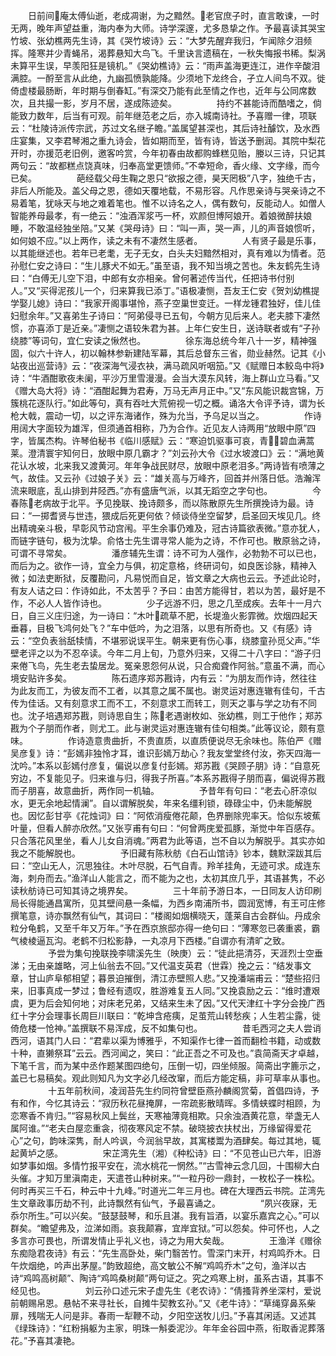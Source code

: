 <!-- { "loadSidebar": true } -->
　　日前间庵太傅仙逝，老成凋谢，为之黯然。老官庶子时，直言敢谏，一时无两，晚年声望益重，海内奉为大师。诗学深邃，尤多恳挚之作。予最喜读其哭宝竹坡、张幼樵两先生诗，其《哭竹坡诗》云：“大梦先醒弃我归，乍闻除夕泪频挥。隆寒并少青蝇吊，渴葬悬知大鸟飞。千里诀言遗稿在，一秋失悔报书稀。梨涡未算平生误，早羡阳狂是镜机。”《哭幼樵诗》云：“雨声盖海更连江，进作辛酸泪满腔。一酹至言从此绝，九幽孤愤孰能降。少须地下龙终合，孑立人间鸟不双。徙倚虚楼最肠断，年时期与倒春缸。”有深交乃能有此至情之作也，近年与公同席数次，且共撮一影，岁月不居，遂成陈迹矣。
　　
　　持约不甚能诗而酷嗜之，倘能致力数年，后当有可观。前年继范老之后，亦入城南诗社。予喜赠一律，项联云：“杜陵诗派传宗武，苏过文名继子瞻。”盖属望甚深也，其后诗社醵饮，及水西庄宴集，又李君琴湘之重九诗会，皆如期而至，皆有诗，皆送予删润。其院中梨花开时，亦援范老旧例，邀客吟赏，今年初春由故都购蜂糕见贻，媵以三诗，只记其两句云：“故都糕点饶真味，归奉高堂更馈师。”不幸短命，香火缘、文字缘，而今已矣。
　　
　　葩经载父母生鞠之恩只“欲报之德，昊天罔极”八字，独绝千古，非后人所能及。盖父母之恩，德如天覆地载，不易形容。凡作思亲诗与哭亲诗之不易着笔，犹咏天与地之难着笔也。惟不以诗名之人，偶有数句，反能动人。如僧人智能养母最孝，有一绝云：“浊酒浑浆丐一杯，欢颜但博阿娘开。着娘微醉扶娘睡，不敢温经独坐陪。”又某《哭母诗》曰：“叫一声，哭一声，儿的声音娘惯听，如何娘不应。”以上两作，读之未有不凄然生感者。
　　
　　人有贤子最是乐事，以其能继述也。若年已老耄，无子无女，白头夫妇黯然相对，真有难以为情者。范孙慰仁安之诗曰：“生儿豚犬不如无。”虽至语，我不知当境之苦也。朱友鹤先生诗曰：“白傅无儿空下泪，中郎有女亦相亲。曾何著述传当代，任把诗书付别人。”又“买得泥孩儿一个，归来算我已添丁。”语极凄恻，吾友王仁安《贺刘幼樵提学娶儿媳》诗曰：“我家开阁事堪怜，燕子空巢世变迁。一样龙锺君独好，佳儿佳妇慰余年。”又喜弟生子诗曰：“阿弟侵寻已五旬，今朝方见后来人。老夫膝下凄然惯，亦喜添丁是近亲。”凄恻之语较朱君为甚。上年仁安生日，送诗联者或有“子孙绕膝”等词句，宜仁安读之愀然也。
　　
　　徐东海总统今年八十一岁，精神强固，似六十许人，初以翰林参新建陆军幕，其后总督东三省，勋业赫然。记其《小站夜出巡营诗》云：“夜深海气浸衣袂，满马疏风听咽笳。”又《赋赠日本鲛岛中将》诗：“牛酒酣歌夜未阑，平沙万里雪漫漫。会当大漠东风转，海上群山立马看。”又《赠大岛大将》诗：“酒酣起舞为君寿，万马无声月正中。”又“东风能识裁宫锦，万簇桃花逐队行。”如此等句，真有吞吐大荒俯视一切之概。诵洛大令评予诗，谓为长枪大戟，震动一切，以之评东海诸作，殊为允当，予乌足以当之。
　　
　　作诗用阔大字面较为雄浑，但须通首相称，乃为合作。近见友人诗两用“放眼中原”四字，皆属杰构。许琴伯秘书《临川感赋》云：“寒迫饥驱事可哀，青碧血满蒿莱。澄清寰宇知何日，放眼中原几霸才？”刘云孙大令《过水坡渡口》云：“满地黄花认水坡，北来我又渡黄河。年年争战民财尽，放眼中原老泪多。”两诗皆有喷薄之气，故佳。又云孙《过娘子关》云：“雄关高与万峰齐，回首并州落日低。浩瀚浑流来眼底，乱山排到井陉西。”亦有盛唐气派，以其无蹈空之字句也。
　　
　　今春陈老病故于北平。予见挽联、挽诗颇多，而以陈散原先生所撰挽诗为最。诗曰：“一掷耆贤与世违，猥成后死更何依？倾谈侍坐空留梦，启圣回天埃见几。终出精魂亲斗极，早彰风节动宫闱。平生余事仍难及，冠古诗篇欲表微。”意亦犹人，而链字链句，极为沈挚。俞恪士先生谓寻常人能为之诗，不作可也。散原翁之诗，可谓不寻常矣。
　　
　　潘彦辅先生谓：诗不可为人强作，必勃勃不可以已也，而后为之。欲作一诗，宜全力与俱，初定意格，终研词句，如良医诊脉，精神入微；如法吏断狱，反覆勘问，凡易悦而自足，皆文章之大病也云云。予述此论时，有友人诘之曰：作诗如此，不太苦乎？予曰：由苦方能得甘，若以为苦，最好是不作，不必人人皆作诗也。
　　
　　少子远游不归，思之几至成疾。去年十一月六日，自三义庄归途，为一诗曰：“木叶疏草不肥，长堤渔火影霏微。炊烟四起天垂暮，目极飞鸿何处飞？”车中低吟，为之泪落，以思有所奇也。又《有感》诗云：“空负表翁舐犊情，不堪邪说误平生。朝来更有伤心事，绕膝童孙觅父声。”华壁老评之以为不忍卒读。今年二月上旬，乃意外归来，又得二十八字曰：“游子归来倦飞鸟，先生老去蛰居龙。冤亲恩怨何从说，只合痴聋作阿翁。”意虽不满，而心境安贴许多矣。
　　
　　陈石遗序郑苏戡诗，内有云：“为朋友而作诗，然往往为此友而工，为彼友而不工者，以其意之属不属也。谢灵运对惠连辙有佳句，千古传为佳话。又有刻意求工而不工，不刻意求工而转工，则天之事与学之功有不同也。沈子培遇郑苏戡，则诗思自生；陈老遇谢枚如、张幼樵，则工于他作；郑苏戡为个子朋而作者，则尤工。此与谢灵运对惠连辙有佳句相类。”此等议论，颇有意味。
　　
　　作诗造意贵曲折，不贵直质，以直质便说尽无余味也。陈伯严《赠吴彦复》诗：“彭嫣非独怜才耳，谁识彭嫣万劫心？我友堂堂终付汝，弥天四海一沈吟。”本系以彭嫣付彦复，偏说以彦复付彭嫣。郑苏戡《哭顾子朋》诗：“自意死穷边，不复能见子。归来谁与归，得我子所喜。”本系苏戡得子朋而喜，偏说得苏戡而子朋喜，故意曲折，两作同一机轴。
　　
　　予昔年有句曰：“老去心肝凉似水，更无余地起情澜”。自以谓解脱矣，年来名缰利锁，碌碌尘中，仍未能解脱也。因忆彭甘亭《花烛词》曰：“阿侬消瘦倦花颠，色界删除兜率天。恰似东坡蕉叶量，但看人醉亦欣然。”又张亨甫有句曰：“何曾两庑爱孤豚，渐觉中年百感存。只合落花风里坐，看人儿女自消魂。”两君为此等语，岂不自以为解脱乎。其实亦如我之不能解脱也。
　　
　　予旧藏有陈秋舫《白石山馆诗》钞本，魏默深跋其后曰：“空山无人，沉思独往。木叶尽脱，石气自青。羚羊挂角，无迹可求。成连东海，刺舟而去。”渔洋山人能言之，而不能为之也，太初其庶几乎，其语甚隽，不必读秋舫诗已可知其诗之境界矣。
　　
　　三十年前予游日本，一日同友人访印刷局长得能通昌寓所，见其壁间悬一条幅，为西乡南浦所书，圆润宽博，有王可庄修撰笔意，诗亦飘然有仙气，其词曰：“楼阁如烟横晓天，蓬莱自古会群仙。丹成余粒分龟鹤，又至千年又万年。”予在西京旅邸亦得一绝句曰：“薄寒忽已袭重裘，霸气棱棱逼瓦沟。老鹤不归松影静，一丸凉月下西楼。”自谓亦有清旷之致。
　　
　　予尝为集句挽联挽李啸溪先生（映庚）云：“徒此挹清芬，天涯烈士空垂涕；无由亲雄略，河上仙翁去不回。”又代温支英君（世霖）挽之云：“结发事文章，甘山庐阜郁相望；暮景迫摧倒，清江赤壁照人悲。”又挽潘端甫云：“楚些招归来，旧事真成一梦过；鲁经有遗叹，胜游难复五人同。”又挽袁励之云：“维时遭艰虞，更为后会知何地；对床老兄弟，又结来生未了因。”又代天津红十字分会挽广西红十字分会理事长周巨川联曰：“乾坤含疮痍，足茧荒山转愁疾；人生若尘露，徙倚危楼一怆神。”盖撰联不易浑成，反不如集句也。
　　
　　昔毛西河之夫人尝诮西河，语其门人曰：“君辈以渠为博雅乎，不知渠作七律一首而翻检书籍，动或数十种，直獭祭耳”云云。西河闻之，笑曰：“此正吾之不可及也。”袁简斋天才卓越，下笔千言，而为某中丞作题某图四绝句，压倒一切，四坐倾服。简斋出字簏示之，盖已七易稿矣。观此则知凡为文字必几经改窜，而后方能定稿，非可草率从事也。
　　
　　十五年前秋间，凌润苔先生约同符曾壁臣燕孙麟阁赏菊，首倡四诗，予有和作，今忆其诗云：“寂历秋花昼掩屏，一帘疏影散晴晖。多情蛱蝶时相顾，为恋寒香不肯归。”“容易秋风上鬓丝，天寒袖薄竟相欺。只余浊酒黄花意，举盏无人属阿谁。”“老夫白屋恋重衾，彻夜寒风定不禁。破晓披衣扶杖出，万缘留得爱花心”之句，韵味深隽，耐人吟讽，今润翁早故，其寓楼鬻为酒肆矣。每过其地，辄起黄垆之感。
　　
　　宋芷湾先生（湘）《种松诗》曰：“不见苍山已六年，旧游如梦事如烟。多情竹报平安在，流水桃花一惘然。”“古雪神云念几回，十围柳大白头催。才知万里滇南走，天遣苍山种树来。”“一粒丹砂一鼎封，一枚松子一株松。何时再买三千石，种云中十九峰。”时道光二年三月也。碑在大理西云书院。芷湾先生文章政事历劫不刊，此诗飘然有仙气，予最喜诵之。
　　
　　“夙兴夜寐，无忝尔所生。”可以兴矣。“鼓瑟鼓琴，和乐且湛。我有旨酒，以宴乐嘉宾之心。”可以群矣。“瞻望弗及，泣涕如雨。哀我颠寡，宜岸宜狱。”可以怨矣。仲可怀也，人之多言亦可畏也，所谓发情止乎礼义也，诗之为用大矣哉。
　　
　　王渔洋《赠徐东痴隐君夜诗》有云：“先生高卧处，柴门翳苦竹。雪深门末开，村鸡鸣乔木。日午炊烟绝，吟声出茅屋。”韵致超绝，高文敏公不解“鸡鸣乔木”之句，渔洋以古诗“鸡鸣高树颠”、陶诗“鸡鸣桑树颠”两句证之。究之鸡寒上树，虽系古语，其事不经见也。
　　
　　刘云孙口述元宋子虚先生《老农诗》：“倩搔背养坐深村，爱说前朝赐帛恩。悬帖不来寻社长，自摊牛契教玄孙。”又《老牛诗》：“草绳穿鼻系柴扉，残喘无人问是非。春雨一犁鞭不动，夕阳空送牧儿归。”予喜其闲适。又述其《绿珠诗》：“红粉捐躯为主家，明珠一斛委泥沙。年年金谷园中燕，衔取香泥葬落花。”予喜其凄艳。
　　
